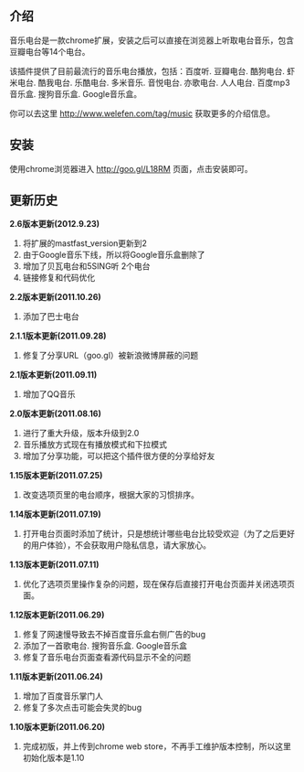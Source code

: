 ## 介绍
音乐电台是一款chrome扩展，安装之后可以直接在浏览器上听取电台音乐，包含豆瓣电台等14个电台。

该插件提供了目前最流行的音乐电台播放，包括：百度听. 豆瓣电台. 酷狗电台. 虾米电台. 酷我电台. 乐酷电台. 多米音乐. 音悦电台. 亦歌电台. 人人电台. 百度mp3音乐盒. 搜狗音乐盒. Google音乐盒。

你可以去这里 http://www.welefen.com/tag/music 获取更多的介绍信息。

## 安装

使用chrome浏览器进入 http://goo.gl/L18RM 页面，点击安装即可。

## 更新历史
**2.6版本更新(2012.9.23)**

1. 将扩展的mastfast_version更新到2
2. 由于Google音乐下线，所以将Google音乐盒删除了
3. 增加了贝瓦电台和5SING听 2个电台
4. 链接修复和代码优化

**2.2版本更新(2011.10.26)**

1. 添加了巴士电台

**2.1.1版本更新(2011.09.28)**

1. 修复了分享URL（goo.gl）被新浪微博屏蔽的问题

**2.1版本更新(2011.09.11)**

1. 增加了QQ音乐

**2.0版本更新(2011.08.16)**

1. 进行了重大升级，版本升级到2.0
2. 音乐播放方式现在有播放模式和下拉模式
3. 增加了分享功能，可以把这个插件很方便的分享给好友

**1.15版本更新(2011.07.25)**

1. 改变选项页里的电台顺序，根据大家的习惯排序。 

**1.14版本更新(2011.07.19)** 

1. 打开电台页面时添加了统计，只是想统计哪些电台比较受欢迎（为了之后更好的用户体验），不会获取用户隐私信息，请大家放心。

**1.13版本更新(2011.07.11)** 

1. 优化了选项页里操作复杂的问题，现在保存后直接打开电台页面并关闭选项页面。

**1.12版本更新(2011.06.29)** 

1. 修复了网速慢导致去不掉百度音乐盒右侧广告的bug
2. 添加了一首歌电台. 搜狗音乐盒. Google音乐盒
3. 修复了音乐电台页面查看源代码显示不全的问题

**1.11版本更新(2011.06.24)**

1. 增加了百度音乐掌门人
2. 修复了多次点击可能会失灵的bug

**1.10版本更新(2011.06.20)**

1. 完成初版，并上传到chrome web store，不再手工维护版本控制，所以这里初始化版本是1.10
